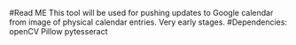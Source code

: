 #Read ME
This tool will be used for pushing updates to Google calendar from image of physical calendar entries. 
Very early stages. 
#Dependencies:
openCV
Pillow
pytesseract
